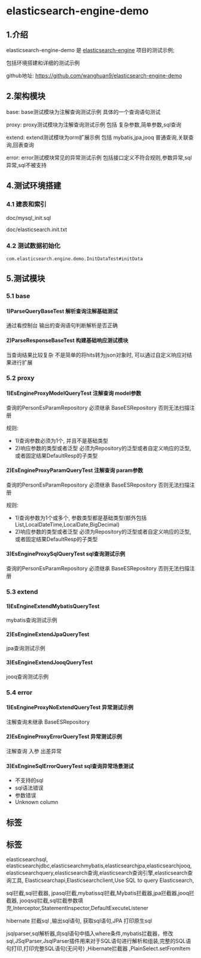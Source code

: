 # elasticsearch-engine-demo

## 1.介绍
elasticsearch-engine-demo 是 [elasticsearch-engine](https://github.com/wanghuan9/elasticsearch-engine) 项目的测试示例;

包括环境搭建和详细的测试示例

github地址: https://github.com/wanghuan9/elasticsearch-engine-demo

## 2.架构模块

base:  base测试模块为注解查询测试示例 具体的一个查询语句测试

proxy: proxy测试模块为注解查询测试示例 包括 复杂参数,简单参数,sql查询

extend: extend测试模块为orm扩展示例 包括 mybatis,jpa,jooq 普通查询,关联查询,回表查询

error:  error测试模块常见的异常测试示例 包括接口定义不符合规则,参数异常,sql异常,sql不被支持

## 4.测试环境搭建

### 4.1 建表和索引

doc/mysql_init.sql

doc/elasticsearch.init.txt

### 4.2 测试数据初始化
```
com.elasticsearch.engine.demo.InitDataTest#initData
```
## 5.测试模块

###  5.1 base
#### 1)ParseQueryBaseTest 解析查询注解基础测试


通过看控制台 输出的查询语句判断解析是否正确

#### 2)ParseResponseBaseTest 构建基础响应测试模块


当查询结果比较复杂 不是简单的将hits转为json对象时, 可以通过自定义响应对结果进行扩展
###  5.2 proxy
#### 1)EsEngineProxyModelQueryTest 注解查询 model参数


查询的PersonEsParamRepository 必须继承 BaseESRepository 否则无法扫描注册
 
 规则:
 * 1)查询参数必须为1个, 并且不是基础类型
 * 2)响应参数的类型或者泛型 必须为Repository的泛型或者自定义响应的泛型,或者固定结果DefaultResp的子类型

#### 2)EsEngineProxyParamQueryTest 注解查询 param参数


查询的PersonEsParamRepository 必须继承 BaseESRepository 否则无法扫描注册

规则:
* 1)查询参数为1个或多个, 参数类型都是基础类型(额外包括 List,LocalDateTime,LocalDate,BigDecimal)
* 2)响应参数的类型或者泛型 必须为Repository的泛型或者自定义响应的泛型,或者固定结果DefaultResp的子类型

#### 3)EsEngineProxySqlQueryTest sql查询测试示例

查询的PersonEsParamRepository 必须继承 BaseESRepository 否则无法扫描注册

###  5.3 extend

#### 1)EsEngineExtendMybatisQueryTest

mybatis查询测试示例

#### 2)EsEngineExtendJpaQueryTest

jpa查询测试示例

#### 3)EsEngineExtendJooqQueryTest

jooq查询测试示例

###  5.4 error

#### 1)EsEngineProxyNoExtendQueryTest 异常测试示例
注解查询未继承 BaseESRepository

#### 2)EsEngineProxyErrorQueryTest 异常测试示例

注解查询 入参 出差异常

#### 3)EsEngineSqlErrorQueryTest sql查询异常场景测试

* 不支持的sql
* sql语法错误
* 参数错误
* Unknown column

## 标签

## 标签

elasticsearchsql, elasticsearchjdbc,elasticsearchmybatis,elasticsearchjpa,elasticsearchjooq,
elasticsearchquery,elasticsearch查询,elasticsearch查询引擎,elasticsearch查询工具, Elasticsearchapi,Elasticsearchclient,Use SQL to
query Elasticsearch,

sql拦截,sql拦截器, jpasql拦截,mybatissql拦截,Mybatis拦截器,jpa拦截器,jooq拦截器,
jooqsql拦截,sql拦截参数填充,Interceptor,StatementInspector,DefaultExecuteListener

hibernate 拦截sql ,输出sql语句, 获取sql语句,JPA 打印原生sql

jsqlparser,sql解析器,向sql语句中插入where条件,mybatis拦截器，修改sql,JSqlParser,JsqlParser插件用来对于SQL语句进行解析和组装,完整的SQL语句打印,打印完整SQL语句(无问号)
,Hibernate拦截器
,PlainSelect.setFromItem